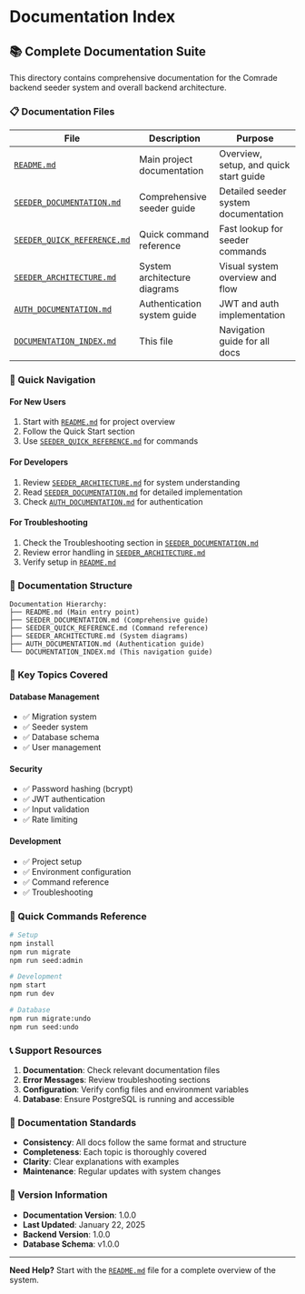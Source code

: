 # Documentation Index

## 📚 Complete Documentation Suite

This directory contains comprehensive documentation for the Comrade backend seeder system and overall backend architecture.

### 📋 Documentation Files

| File                                                       | Description                  | Purpose                                |
| ---------------------------------------------------------- | ---------------------------- | -------------------------------------- |
| [`README.md`](./README.md)                                 | Main project documentation   | Overview, setup, and quick start guide |
| [`SEEDER_DOCUMENTATION.md`](./SEEDER_DOCUMENTATION.md)     | Comprehensive seeder guide   | Detailed seeder system documentation   |
| [`SEEDER_QUICK_REFERENCE.md`](./SEEDER_QUICK_REFERENCE.md) | Quick command reference      | Fast lookup for seeder commands        |
| [`SEEDER_ARCHITECTURE.md`](./SEEDER_ARCHITECTURE.md)       | System architecture diagrams | Visual system overview and flow        |
| [`AUTH_DOCUMENTATION.md`](./AUTH_DOCUMENTATION.md)         | Authentication system guide  | JWT and auth implementation            |
| [`DOCUMENTATION_INDEX.md`](./DOCUMENTATION_INDEX.md)       | This file                    | Navigation guide for all docs          |

### 🚀 Quick Navigation

#### For New Users

1. Start with [`README.md`](./README.md) for project overview
2. Follow the Quick Start section
3. Use [`SEEDER_QUICK_REFERENCE.md`](./SEEDER_QUICK_REFERENCE.md) for commands

#### For Developers

1. Review [`SEEDER_ARCHITECTURE.md`](./SEEDER_ARCHITECTURE.md) for system understanding
2. Read [`SEEDER_DOCUMENTATION.md`](./SEEDER_DOCUMENTATION.md) for detailed implementation
3. Check [`AUTH_DOCUMENTATION.md`](./AUTH_DOCUMENTATION.md) for authentication

#### For Troubleshooting

1. Check the Troubleshooting section in [`SEEDER_DOCUMENTATION.md`](./SEEDER_DOCUMENTATION.md)
2. Review error handling in [`SEEDER_ARCHITECTURE.md`](./SEEDER_ARCHITECTURE.md)
3. Verify setup in [`README.md`](./README.md)

### 📖 Documentation Structure

```
Documentation Hierarchy:
├── README.md (Main entry point)
├── SEEDER_DOCUMENTATION.md (Comprehensive guide)
├── SEEDER_QUICK_REFERENCE.md (Command reference)
├── SEEDER_ARCHITECTURE.md (System diagrams)
├── AUTH_DOCUMENTATION.md (Authentication guide)
└── DOCUMENTATION_INDEX.md (This navigation guide)
```

### 🎯 Key Topics Covered

#### Database Management

- ✅ Migration system
- ✅ Seeder system
- ✅ Database schema
- ✅ User management

#### Security

- ✅ Password hashing (bcrypt)
- ✅ JWT authentication
- ✅ Input validation
- ✅ Rate limiting

#### Development

- ✅ Project setup
- ✅ Environment configuration
- ✅ Command reference
- ✅ Troubleshooting

### 🔧 Quick Commands Reference

```bash
# Setup
npm install
npm run migrate
npm run seed:admin

# Development
npm start
npm run dev

# Database
npm run migrate:undo
npm run seed:undo
```

### 📞 Support Resources

1. **Documentation**: Check relevant documentation files
2. **Error Messages**: Review troubleshooting sections
3. **Configuration**: Verify config files and environment variables
4. **Database**: Ensure PostgreSQL is running and accessible

### 📝 Documentation Standards

- **Consistency**: All docs follow the same format and structure
- **Completeness**: Each topic is thoroughly covered
- **Clarity**: Clear explanations with examples
- **Maintenance**: Regular updates with system changes

### 🔄 Version Information

- **Documentation Version**: 1.0.0
- **Last Updated**: January 22, 2025
- **Backend Version**: 1.0.0
- **Database Schema**: v1.0.0

---

**Need Help?** Start with the [`README.md`](./README.md) file for a complete overview of the system.
